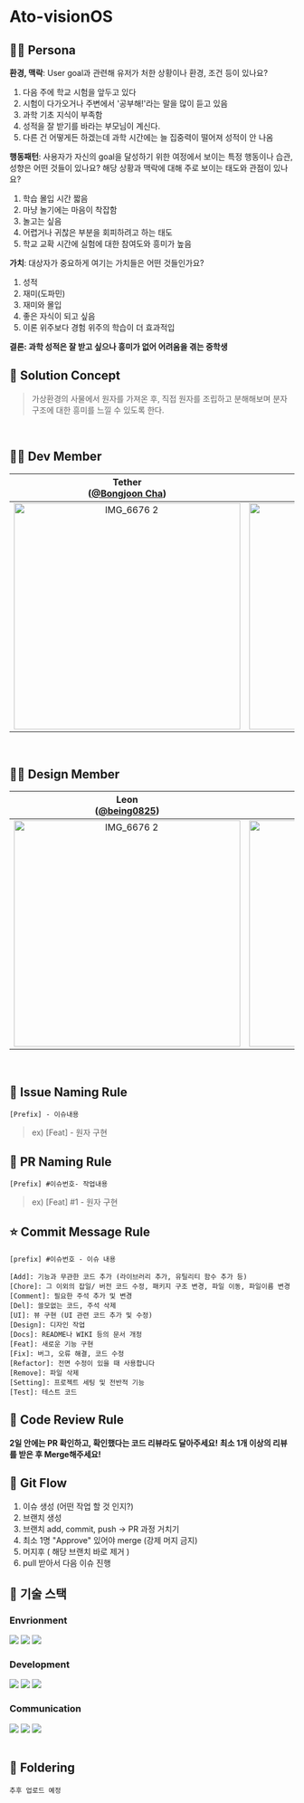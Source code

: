 # Ato-visionOS
## 👦🏻 **Persona**
**환경, 맥락**: User goal과 관련해 유저가 처한 상황이나 환경, 조건 등이 있나요?
  1. 다음 주에 학교 시험을 앞두고 있다
  2. 시험이 다가오거나 주변에서 '공부해!'라는 말을 많이 듣고 있음
  3. 과학 기초 지식이 부족함
  4. 성적을 잘 받기를 바라는 부모님이 계신다.
  5. 다른 건 어떻게든 하겠는데 과학 시간에는 늘 집중력이 떨어져 성적이 안 나옴

**행동패턴**: 
사용자가 자신의 goal을 달성하기 위한 여정에서 보이는 특정 행동이나 습관, 성향은 어떤 것들이 있나요?
해당 상황과 맥락에 대해 주로 보이는 태도와 관점이 있나요?
  1. 학습 몰입 시간 짧음
  2. 마냥 놀기에는 마음이 착잡함
  3. 놀고는 싶음
  4. 어렵거나 귀찮은 부분을 회피하려고 하는 태도
  5. 학교 교확 시간에 실험에 대한 참여도와 흥미가 높음

**가치**: 대상자가 중요하게 여기는 가치들은 어떤 것들인가요?
  1. 성적
  2. 재미(도파민)
  3. 재미와 몰입
  4. 좋은 자식이 되고 싶음
  5. 이론 위주보다 경험 위주의 학습이 더 효과적입

**결론: 과학 성적은 잘 받고 싶으나 흥미가 없어 어려움을 겪는 중학생**
<br>

## 🌟 **Solution Concept**
> 가상환경의 사물에서 원자를 가져온 후, 직접 원자를 조립하고 분해해보며 분자구조에 대한 흥미를 느낄 수 있도록 한다.
<br>

## **🧑‍💻 Dev Member**
| Tether<br/>([@Bongjoon Cha](https://github.com/bongjooncha)) | Mary<br/>([@Ellyhs](https://github.com/Ellyhs)) | My<br/>([@wjdalswl](https://github.com/wjdalswl)) |
| :---: | :---: | :---: |
| <img width="400" alt="IMG_6676 2" src="https://avatars.githubusercontent.com/u/111486323?v=4"> | <img width="400" alt="IMG_6678" src="https://avatars.githubusercontent.com/u/143228122?v=4"> | <img width="400" alt="IMG_6677" src="https://avatars.githubusercontent.com/u/109158284?v=4"> |
<br>

## **🧑‍💻 Design Member**
| Leon<br/>([@being0825](https://github.com/being0825)) | Yuha<br/>([@wyuhau2](https://github.com/yuhau2)) |
| :---: | :---: |
| <img width="400" alt="IMG_6676 2" src="https://github.com/user-attachments/assets/23176f83-ba2f-4589-b19b-db4cf7524056" /> | <img width="400" alt="IMG_6678" src="https://avatars.githubusercontent.com/u/213007373?v=4"> |
<br>

## **📌 Issue Naming Rule**

`[Prefix] - 이슈내용`

> ex) [Feat] - 원자 구현


## **📌 PR Naming Rule**

`[Prefix] #이슈번호- 작업내용`

> ex) [Feat] #1 - 원자 구현


## **⭐️ Commit Message Rule**

`[prefix] #이슈번호 - 이슈 내용`

```
[Add]: 기능과 무관한 코드 추가 (라이브러리 추가, 유틸리티 함수 추가 등)
[Chore]: 그 이외의 잡일/ 버전 코드 수정, 패키지 구조 변경, 파일 이동, 파일이름 변경
[Comment]: 필요한 주석 추가 및 변경
[Del]: 쓸모없는 코드, 주석 삭제
[UI]: 뷰 구현 (UI 관련 코드 추가 및 수정)
[Design]: 디자인 작업
[Docs]: README나 WIKI 등의 문서 개정
[Feat]: 새로운 기능 구현
[Fix]: 버그, 오류 해결, 코드 수정
[Refactor]: 전면 수정이 있을 때 사용합니다
[Remove]: 파일 삭제
[Setting]: 프로젝트 세팅 및 전반적 기능
[Test]: 테스트 코드
```

## **📌 Code Review Rule**

**2일 안에는 PR 확인하고, 확인했다는 코드 리뷰라도 달아주세요!**
**최소 1개 이상의 리뷰를 받은 후 Merge해주세요!**


## **📌 Git Flow**

1. 이슈 생성 (어떤 작업 할 것 인지?)
2. 브랜치 생성
3. 브랜치 add, commit, push → PR 과정 거치기
4. 최소 1명 "Approve" 있어야 merge (강제 머지 금지)
5. 머지후 ( 해당 브랜치 바로 제거 )
6. pull 받아서 다음 이슈 진행


## 🔎 기술 스택
### Envrionment
<div align="left">
<img src="https://img.shields.io/badge/git-%23F05033.svg?style=for-the-badge&logo=git&logoColor=white" />
<img src="https://img.shields.io/badge/github-%23121011.svg?style=for-the-badge&logo=github&logoColor=white" />
<img src="https://img.shields.io/badge/SPM-FA7343?style=for-the-badge&logo=swift&logoColor=white" />
</div>

### Development
<div align="left">
<img src="https://img.shields.io/badge/Xcode-007ACC?style=for-the-badge&logo=Xcode&logoColor=white" />
<img src="https://img.shields.io/badge/SwiftUI-42A5F5?style=for-the-badge&logo=swift&logoColor=white" />
<img src="https://img.shields.io/badge/Combine-FF2D55?style=for-the-badge&logo=apple&logoColor=white" />
</div>

### Communication
<div align="left">
<img src="https://img.shields.io/badge/Miro-FFFC00.svg?style=for-the-badge&logo=Miro&logoColor=050038" />
<img src="https://img.shields.io/badge/Notion-white.svg?style=for-the-badge&logo=Notion&logoColor=000000" />
<img src="https://img.shields.io/badge/Figma-F24E1E?style=for-the-badge&logo=figma&logoColor=white" />
</div>

<br>

## **📂 Foldering**

```
추후 업로드 예정
```

